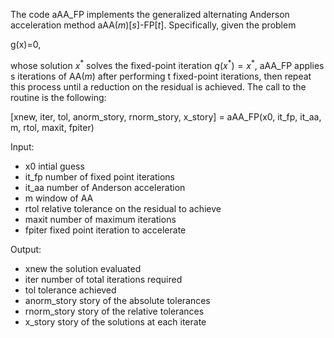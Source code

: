 The code aAA_FP implements the generalized alternating Anderson acceleration method aAA($m$)[$s$]-FP[$t$]. Specifically, given the problem

g(x)=0,

whose solution $x^*$ solves the fixed-point iteration $q(x^*)=x^*$, aAA_FP applies s iterations of AA($m$) after performing t fixed-point iterations,
then repeat this process until a reduction on the residual is achieved. The call to the routine is the following:

[xnew, iter, tol, anorm_story, rnorm_story, x_story] = aAA_FP(x0, it_fp, it_aa, m, rtol, maxit, fpiter)

Input:

- x0             intial guess
- it_fp          number of fixed point iterations
- it_aa          number of Anderson acceleration
- m              window of AA
- rtol           relative tolerance on the residual to achieve
- maxit          number of maximum iterations
- fpiter         fixed point iteration to accelerate

Output:

- xnew           the solution evaluated
- iter           number of total iterations required
- tol            tolerance achieved
- anorm_story    story of the absolute tolerances
- rnorm_story    story of the relative tolerances
- x_story        story of the solutions at each iterate
